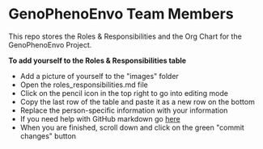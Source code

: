 # GenoPhenoEnvo Team Members

This repo stores the Roles & Responsibilities and the Org Chart for the GenoPhenoEnvo Project.

**To add yourself to the Roles & Responsibilities table**
* Add a picture of yourself to the "images" folder
* Open the roles_responsibilities.md file
* Click on the pencil icon in the top right to go into editing mode
* Copy the last row of the table and paste it as a new row on the bottom
* Replace the person-specific information with your information
* If you need help with GitHub markdown go [here](https://docs.github.com/en/github/writing-on-github/organizing-information-with-tables)
* When you are finished, scroll down and click on the green "commit changes" button
